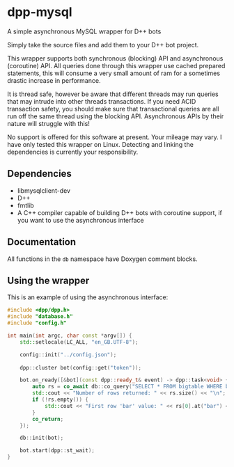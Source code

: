 # dpp-mysql
A simple asynchronous MySQL wrapper for D++ bots

Simply take the source files and add them to your D++ bot project.

This wrapper supports both synchronous (blocking) API and asynchronous (coroutine) API. All queries done through this wrapper use cached prepared statements, this will consume a very small amount of ram for a sometimes drastic increase in performance.

It is thread safe, however be aware that different threads may run queries that may intrude into other threads transactions. If you need ACID transaction safety, you should make sure that transactional queries are all run off the same thread using the blocking API. Asynchronous APIs by their nature will struggle with this!

No support is offered for this software at present. Your mileage may vary. I have only tested this wrapper on Linux. Detecting and linking the dependencies is currently your responsibility.

## Dependencies

* libmysqlclient-dev
* D++
* fmtlib
* A C++ compiler capable of building D++ bots with coroutine support, if you want to use the asynchronous interface

## Documentation

All functions in the `db` namespace have Doxygen comment blocks.

## Using the wrapper

This is an example of using the asynchronous interface:

```cpp
#include <dpp/dpp.h>
#include "database.h"
#include "config.h"

int main(int argc, char const *argv[]) {
	std::setlocale(LC_ALL, "en_GB.UTF-8");

	config::init("../config.json");
		
	dpp::cluster bot(config::get("token"));

	bot.on_ready([&bot](const dpp::ready_t& event) -> dpp::task<void> {
		auto rs = co_await db::co_query("SELECT * FROM bigtable WHERE bar = ?", { "baz" });
		std::cout << "Number of rows returned: " << rs.size() << "\n";
		if (!rs.empty()) {
			std::cout << "First row 'bar' value: " << rs[0].at("bar") << "\n";
		}
		co_return;
	});

	db::init(bot);

	bot.start(dpp::st_wait);
}
```

